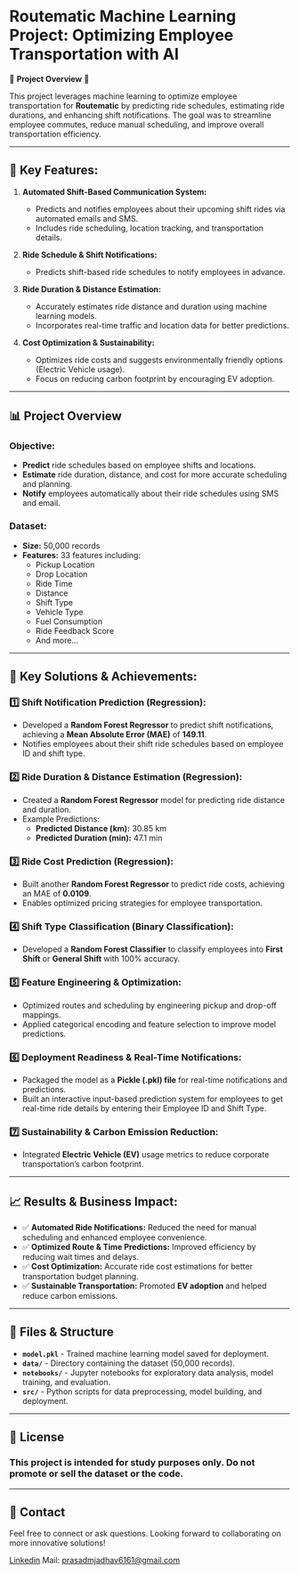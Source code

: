 # Routematic Machine Learning Project: Optimizing Employee Transportation with AI

🚗 **Project Overview** 🚗

This project leverages machine learning to optimize employee transportation for **Routematic** by predicting ride schedules, estimating ride durations, and enhancing shift notifications. The goal was to streamline employee commutes, reduce manual scheduling, and improve overall transportation efficiency.

---

## 🚀 Key Features:

1. **Automated Shift-Based Communication System:**
   - Predicts and notifies employees about their upcoming shift rides via automated emails and SMS.
   - Includes ride scheduling, location tracking, and transportation details.

2. **Ride Schedule & Shift Notifications:**
   - Predicts shift-based ride schedules to notify employees in advance.

3. **Ride Duration & Distance Estimation:**
   - Accurately estimates ride distance and duration using machine learning models.
   - Incorporates real-time traffic and location data for better predictions.

4. **Cost Optimization & Sustainability:**
   - Optimizes ride costs and suggests environmentally friendly options (Electric Vehicle usage).
   - Focus on reducing carbon footprint by encouraging EV adoption.

---

## 📊 Project Overview

### Objective:

- **Predict** ride schedules based on employee shifts and locations.
- **Estimate** ride duration, distance, and cost for more accurate scheduling and planning.
- **Notify** employees automatically about their ride schedules using SMS and email.

### Dataset:

- **Size:** 50,000 records
- **Features:** 33 features including:
  - Pickup Location
  - Drop Location
  - Ride Time
  - Distance
  - Shift Type
  - Vehicle Type
  - Fuel Consumption
  - Ride Feedback Score
  - And more...

---

## 🚀 Key Solutions & Achievements:

### 1️⃣ **Shift Notification Prediction (Regression):**
   - Developed a **Random Forest Regressor** to predict shift notifications, achieving a **Mean Absolute Error (MAE)** of **149.11**.
   - Notifies employees about their shift ride schedules based on employee ID and shift type.

### 2️⃣ **Ride Duration & Distance Estimation (Regression):**
   - Created a **Random Forest Regressor** model for predicting ride distance and duration.
   - Example Predictions:
     - **Predicted Distance (km):** 30.85 km
     - **Predicted Duration (min):** 47.1 min

### 3️⃣ **Ride Cost Prediction (Regression):**
   - Built another **Random Forest Regressor** to predict ride costs, achieving an MAE of **0.0109**.
   - Enables optimized pricing strategies for employee transportation.

### 4️⃣ **Shift Type Classification (Binary Classification):**
   - Developed a **Random Forest Classifier** to classify employees into **First Shift** or **General Shift** with 100% accuracy.

### 5️⃣ **Feature Engineering & Optimization:**
   - Optimized routes and scheduling by engineering pickup and drop-off mappings.
   - Applied categorical encoding and feature selection to improve model predictions.

### 6️⃣ **Deployment Readiness & Real-Time Notifications:**
   - Packaged the model as a **Pickle (.pkl) file** for real-time notifications and predictions.
   - Built an interactive input-based prediction system for employees to get real-time ride details by entering their Employee ID and Shift Type.

### 7️⃣ **Sustainability & Carbon Emission Reduction:**
   - Integrated **Electric Vehicle (EV)** usage metrics to reduce corporate transportation’s carbon footprint.

---

## 📈 Results & Business Impact:

- ✅ **Automated Ride Notifications:** Reduced the need for manual scheduling and enhanced employee convenience.
- ✅ **Optimized Route & Time Predictions:** Improved efficiency by reducing wait times and delays.
- ✅ **Cost Optimization:** Accurate ride cost estimations for better transportation budget planning.
- ✅ **Sustainable Transportation:** Promoted **EV adoption** and helped reduce carbon emissions.

---

## 📁 Files & Structure

- **`model.pkl`** - Trained machine learning model saved for deployment.
- **`data/`** - Directory containing the dataset (50,000 records).
- **`notebooks/`** - Jupyter notebooks for exploratory data analysis, model training, and evaluation.
- **`src/`** - Python scripts for data preprocessing, model building, and deployment.

---

## 📃 License
### This project is intended for study purposes only. Do not promote or sell the dataset or the code.

---

## 💬 Contact
Feel free to connect or ask questions. Looking forward to collaborating on more innovative solutions!

[Linkedin](https://www.linkedin.com/in/prasadmjadhav2)
Mail: prasadmjadhav6161@gmail.com

